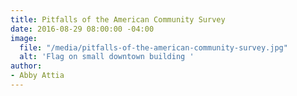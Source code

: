 ```yaml
---
title: Pitfalls of the American Community Survey
date: 2016-08-29 08:00:00 -04:00
image:
  file: "/media/pitfalls-of-the-american-community-survey.jpg"
  alt: 'Flag on small downtown building '
author:
- Abby Attia
---
```


